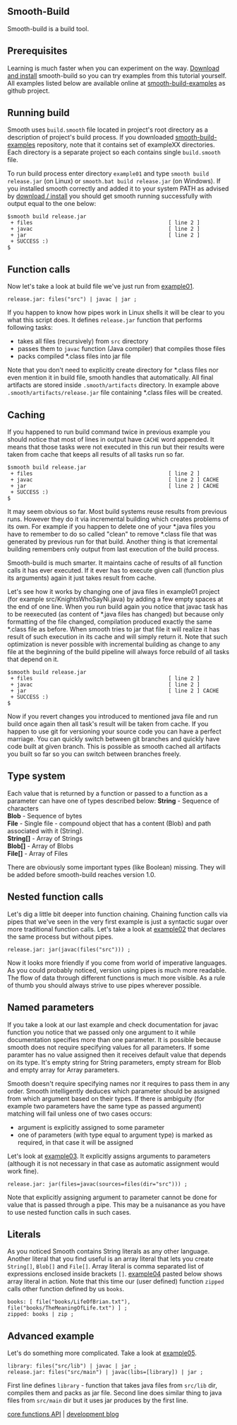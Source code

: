Smooth-Build
------------

Smooth-build is a build tool.  

Prerequisites
-------------

Learning is much faster when you can experiment on the way.
[Download and install](https://github.com/mikosik/smooth-build/blob/master/doc/install.md)
smooth-build so you can try examples from this tutorial yourself.
All examples listed below are available online at
[smooth-build-examples](https://github.com/mikosik/smooth-build-examples)
as github project.

Running build
-------------

Smooth uses `build.smooth` file located in project's root directory as
a description of project's build process.
If you downloaded
[smooth-build-examples](https://github.com/mikosik/smooth-build-examples)
repository, note that it contains set of exampleXX directories.
Each directory is a separate project so each contains single `build.smooth` file.

To run build process enter directory `example01` and type `smooth build release.jar`
(on Linux) or `smooth.bat build release.jar` (on Windows).
If you installed smooth correctly and added it to your system PATH as advised by
[download / install](https://github.com/mikosik/smooth-build/blob/master/doc/install.md)
you should get smooth running successfully with output equal to the one below:

```
$smooth build release.jar
 + files                                           [ line 2 ]
 + javac                                           [ line 2 ]
 + jar                                             [ line 2 ]
 + SUCCESS :)
$
```

Function calls
--------------

Now let's take a look at build file we've just run from
[example01](https://github.com/mikosik/smooth-build-examples/tree/master/example01).

```
release.jar: files("src") | javac | jar ;
```

If you happen to know how pipes work in Linux shells
it will be clear to you what this script does.
It defines `release.jar` function that performs following tasks:

 * takes all files (recursively) from `src` directory
 * passes them to `javac` function (Java compiler) that compiles those files
 * packs compiled *.class files into jar file

Note that you don't need to explicitly create directory for *.class files
nor even mention it in build file, smooth handles that automatically.
All final artifacts are stored inside `.smooth/artifacts` directory.
In example above `.smooth/artifacts/release.jar` file containing *.class
files will be created.

Caching
-------

If you happened to run build command twice in previous example you should notice
that most of lines in output have `CACHE` word appended.
It means that those tasks were not executed in this run but their results were
taken from cache that keeps all results of all tasks run so far.

```
$smooth build release.jar
 + files                                           [ line 2 ]
 + javac                                           [ line 2 ] CACHE
 + jar                                             [ line 2 ] CACHE
 + SUCCESS :)
$
```

It may seem obvious so far.
Most build systems reuse results from previous runs.
However they do it via incremental building which creates problems of its own.
For example if you happen to delete one of your *.java files you have to
remember to do so called "clean" to remove *.class file that was generated
by previous run for that build.
Another thing is that icremental building remembers only output from
last execution of the build process.

Smooth-build is much smarter.
It maintains cache of results of all function calls it has ever executed.
If it ever has to execute given call (function plus its arguments) again
it just takes result from cache.

Let's see how it works by  changing one of java files in example01 project
(for example src/KnightsWhoSayNi.java) by adding a few empty spaces
at the end of one line.
When you run build again you notice that javac task has to be reexecuted (as content of *.java files has changed) but because 
only formatting of the file changed, compilation produced exactly the same *.class
file as before.
When smooth tries to jar that file it will realize it has result
of such execution in its cache and will simply return it.
Note that such optimization is never possible with incremental building
as change to any file at the beginning of the build pipeline will always
force rebuild of all tasks that depend on it.

```
$smooth build release.jar
 + files                                           [ line 2 ]
 + javac                                           [ line 2 ]
 + jar                                             [ line 2 ] CACHE
 + SUCCESS :)
$
```

Now if you revert changes you introduced to mentioned java file
and run build once again then all task's result will be taken from cache.
If you happen to use git for versioning your source code
you can have a perfect marriage.
You can quickly switch between git branches and quickly have code built
at given branch.
This is possible as smooth cached all artifacts you built so far
so you can switch between branches freely.

Type system
-----------

Each value that is returned by a function or passed to a function as a parameter
can have one of types described below:
**String** - Sequence of characters  
**Blob** - Sequence of bytes  
**File** - Single file - compound object that has a content (Blob) and path associated with it (String).  
**String[]** - Array of Strings  
**Blob[]** - Array of Blobs  
**File[]** - Array of Files  

There are obviously some important types (like Boolean) missing.
They will be added before smooth-build reaches version 1.0.

Nested function calls
---------------------

Let's dig a little bit deeper into function chaining.
Chaining function calls via pipes that we've seen in the very first example
is just a syntactic sugar over more traditional function calls.
Let's take a look at
[example02](https://github.com/mikosik/smooth-build-examples/tree/master/example02)
that declares the same process but without pipes.

```
release.jar: jar(javac(files("src"))) ;
```

Now it looks more friendly if you come from world of imperative languages.
As you could probably noticed, version using pipes is much more readable.
The flow of data through different functions is much more visible.
As a rule of thumb you should always strive to use pipes wherever possible.

Named parameters
----------------

If you take a look at our last example and check documentation for javac function
you notice that we passed only one argument to it while documentation
specifies more than one parameter.
It is possible because smooth does not require specifying values for all parameters.
If some paramter has no value assigned then it receives default value that depends on its type.
It's empty string for String parameters, empty stream for Blob and empty array for Array parameters.

Smooth doesn't require specifying names nor it requires to pass them in any order.
Smooth intelligently deduces which parameter should be assigned from which argument based on their types.
If there is ambiguity (for example two parameters have the same type as passed argument) matching will fail
unless one of two cases occurs:
 * argument is explicitly assigned to some parameter
 * one of parameters (with type equal to argument type) is marked as required, in that case it will be assigned

Let's look at [example03](https://github.com/mikosik/smooth-build-examples/tree/master/example03). It explicitly assigns arguments to parameters (although it is not necessary in that case as automatic assignment would work fine).

```
release.jar: jar(files=javac(sources=files(dir="src"))) ;
```

Note that explicitly assigning argument to parameter cannot be done for value that is passed through a pipe. This may be a nuisanance as you have to use nested function calls in such cases.

Literals
--------
As you noticed Smooth contains String literals as any other language.
Another literal that you find useful is an array literal that lets you
create `String[]`, `Blob[]` and `File[]`.
Array literal is comma separated list of expressions enclosed inside brackets `[]`.
[example04](https://github.com/mikosik/smooth-build-examples/tree/master/example04)
pasted below shows array literal in action.
Note that this time our (user defined) function `zipped` calls other function
defined by us `books`.

```
books: [ file("books/LifeOfBrian.txt"), file("books/TheMeaningOfLife.txt") ] ;
zipped: books | zip ;
```

Advanced example
----------------

Let's do something more complicated.
Take a look at
[example05](https://github.com/mikosik/smooth-build-examples/tree/master/example05).

```
library: files("src/lib") | javac | jar ;
release.jar: files("src/main") | javac(libs=[library]) | jar ;
```

First line defines `library` - function that takes java files from `src/lib` dir,
compiles them and packs as jar file.
Second line does similar thing to java files from `src/main` dir
but it uses jar produces by the first line.

[core functions API](https://github.com/mikosik/smooth-build/blob/work/doc/api.md)
| [development blog](http://smooth-build.blogspot.com/)
